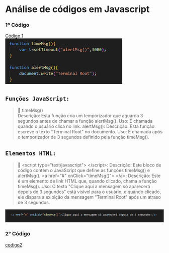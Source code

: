 # Análise de códigos em Javascript

### 1º Código

<a href="https://github.com/matheussantos1206/analise-codigo-js/blob/main/codigo1.html">Código 1</a>  
![](/codigo1.png)
## ``Funções JavaScript:``
> 💾 timeMsg()  
Descrição: Esta função cria um temporizador que aguarda 3 segundos antes de chamar a função alertMsg().
Uso: É chamada quando o usuário clica no link.
alertMsg():
Descrição: Esta função escreve o texto "Terminal Root" no documento.
Uso: É chamada após o temporizador de 3 segundos definido pela função timeMsg().

## ``Elementos HTML:``
> 💾 &lt;script type="text/javascript"&gt;  &lt;/script&gt;:
Descrição:
 Este bloco de código contém o JavaScript que define as funções timeMsg() e alertMsg().
&lt;a href="#" onClick="timeMsg()"&gt;  &lt;/a&gt;:
Descrição: Este é um elemento de link HTML que, quando clicado, chama a função timeMsg().
Uso: O texto "Clique aqui a mensagem só aparecerá depois de 3 segundos" está visível para o usuário, e quando clicado, ele dispara a exibição da mensagem "Terminal Root" após um atraso de 3 segundos.

![](/Captura%20de%20tela%202024-03-14%20110136.png)


### 2° Código

<a href="">codigo2</a>